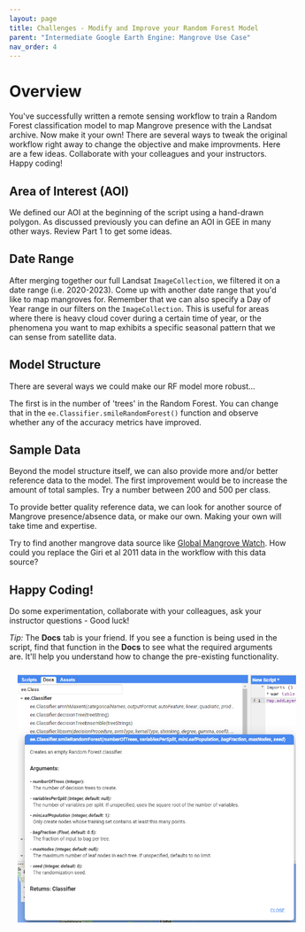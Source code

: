 ```yaml
---
layout: page
title: Challenges - Modify and Improve your Random Forest Model
parent: "Intermediate Google Earth Engine: Mangrove Use Case"
nav_order: 4
---
```


# Overview

You've successfully written a remote sensing workflow to train a Random Forest classification model to map Mangrove presence with the Landsat archive. Now make it your own! There are several ways to tweak the original workflow right away to change the objective and make improvments. Here are a few ideas. Collaborate with your colleagues and your instructors. Happy coding!

## Area of Interest (AOI)

We defined our AOI at the beginning of the script using a hand-drawn polygon. As discussed previously you can define an AOI in GEE in many other ways. Review Part 1  to get some ideas. 

## Date Range

After merging together our full Landsat `ImageCollection`, we filtered it on a date range (i.e. 2020-2023). Come up with another date range that you'd like to map mangroves for. Remember that we can also specify a Day of Year range in our filters on the `ImageCollection`. This is useful for areas where there is heavy cloud cover during a certain time of year, or the phenomena you want to map exhibits a specific seasonal pattern that we can sense from satellite data.

## Model Structure

There are several ways we could make our RF model more robust... 

The first is in the number of 'trees' in the Random Forest. You can change that in the `ee.Classifier.smileRandomForest()` function and observe whether any of the accuracy metrics have improved. 

## Sample Data

Beyond the model structure itself, we can also provide more and/or better reference data to the model. The first improvement would be to increase the amount of total samples. Try a number between 200 and 500 per class. 

To provide better quality reference data, we can look for another source of Mangrove presence/absence data, or make our own. Making your own will take time and expertise. 

Try to find another mangrove data source like [Global Mangrove Watch](https://www.globalmangrovewatch.org/?activeLayers=mangrove_extent&category=distribution_and_change&zoom=7.299707280073768). How could you replace the Giri et al 2011 data in the workflow with this data source?  

## Happy Coding!
Do some experimentation, collaborate with your colleagues, ask your instructor questions - Good luck!

*Tip:* The **Docs** tab is your friend. If you see a function is being used in the script, find that function in the **Docs** to see what the required arguments are. It'll help you understand how to change the pre-existing functionality. 

<img align="center" src="../images/gee-mangrove/docs.png" hspace="15" vspace="10" width="600">

